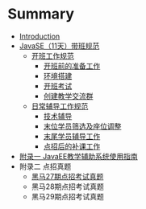 # Summary

* [Introduction](README.md)
* [JavaSE（11天）带班规范](javase11tian-ff09-dai-ban-gui-fan.md)
  * [开班工作规范](javase11tian-ff09-dai-ban-gui-fan/kai-ban-gong-zuo-gui-fan.md)
    * [开班前的准备工作](javase11tian-ff09-dai-ban-gui-fan/kai-ban-gong-zuo-gui-fan/kai-ban-qian-de-zhun-bei-gong-zuo.md)
    * [环境搭建](javase11tian-ff09-dai-ban-gui-fan/kai-ban-gong-zuo-gui-fan/huan-jing-da-jian.md)
    * [开班考试](javase11tian-ff09-dai-ban-gui-fan/kai-ban-gong-zuo-gui-fan/kai-ban-kao-shi.md)
    * [创建教学交流群](javase11tian-ff09-dai-ban-gui-fan/kai-ban-gong-zuo-gui-fan/chuang-jian-jiao-xue-jiao-liu-qun.md)
  * [日常辅导工作规范](javase11tian-ff09-dai-ban-gui-fan/ri-chang-fu-dao-gong-zuo-gui-fan.md)
    * [技术辅导](javase11tian-ff09-dai-ban-gui-fan/ri-chang-fu-dao-gong-zuo-gui-fan/ji-zhu-fu-dao.md)
    * [末位学员筛选及座位调整](javase11tian-ff09-dai-ban-gui-fan/ri-chang-fu-dao-gong-zuo-gui-fan/mo-wei-xue-yuan-shai-xuan-ji-zuo-wei-diao-zheng.md)
    * [末尾学员辅导工作](javase11tian-ff09-dai-ban-gui-fan/ri-chang-fu-dao-gong-zuo-gui-fan/mo-wei-xue-yuan-fu-dao-gong-zuo.md)
    * [点招后的补课工作](javase11tian-ff09-dai-ban-gui-fan/ri-chang-fu-dao-gong-zuo-gui-fan/dian-zhao-hou-de-bu-ke-gong-zuo.md)
* [附录一 JavaEE教学辅助系统使用指南](fu-lu-yi-javaee-jiao-xue-fu-zhu-xi-tong-shi-yong-zhi-nan.md)
* 附录二 点招真题
  * [黑马27期点招考试真题](hei-ma-27-qi-dian-zhao-kao-shi-zhen-ti.md)
  * 黑马28期点招考试真题
  * 黑马29期点招考试真题

